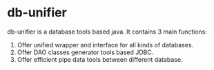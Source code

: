 db-unifier
==========

db-unifier is a database tools based java. It contains 3 main functions:
1. Offer unified wrapper and interface for all kinds of databases.
2. Offer DAO classes generator tools based JDBC.
3. Offer efficient pipe data tools between different database.